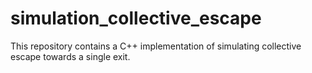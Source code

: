 # simulation_collective_escape

This repository contains a C++ implementation of simulating collective escape towards a single exit.
